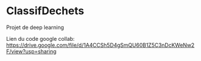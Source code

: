 # ClassifDechets
Projet de deep learning

Lien du code google collab: https://drive.google.com/file/d/1A4CCSh5D4gSmQU60B1Z5C3nDcKWeNw2F/view?usp=sharing
